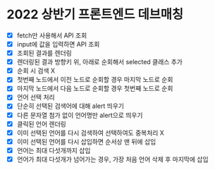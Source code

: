 # 2022 상반기 프론트엔드 데브매칭

- [x] fetch만 사용해서 API 조회
- [x] input에 값을 입력하면 API 조회
- [x] 조회된 결과를 렌더링
- [x] 렌더링된 결과 방향키 위, 아래로 순회해서 selected 클래스 추가
- [x] 순회 시 검색 X
- [x] 첫번째 노드에서 이전 노드로 순회할 경우 마지막 노드로 순회
- [x] 마지막 노드에서 다음 노드로 순회할 경우 첫번째 노드로 순회
- [x] 언어 선택 처리
- [x] 단순히 선택된 검색어에 대해 alert 띄우기
- [x] 다른 문자열 첨가 없이 언어명만 alert으로 띄우기  
- [x] 클릭된 언어 렌더링
- [x] 이미 선택된 언어를 다시 검색하여 선택하여도 중복처리 X
- [x] 이미 선택된 언어를 다시 삽입하면 순서상 맨 뒤에 삽입
- [x] 언어는 최대 다섯개까지 삽입
- [x] 언어가 최대 다섯개가 넘어가는 경우, 가장 처음 언어 삭제 후 마지막에 삽입
